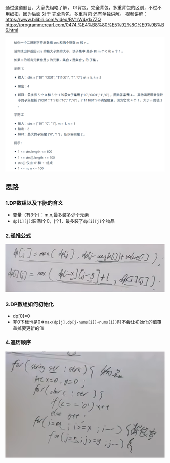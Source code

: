 通过这道题目，大家先粗略了解， 01背包，完全背包，多重背包的区别，不过不用细扣，因为后面 对于 完全背包，多重背包 还有单独讲解。
视频讲解：https://www.bilibili.com/video/BV1rW4y1x7ZQ 
https://programmercarl.com/0474.%E4%B8%80%E5%92%8C%E9%9B%B6.html  

![img_15.png](img_15.png)

## 思路
### 1.DP数组以及下际的含义
- 变量（有3个）：m,n,最多装多少个元素  
- `dp[i][j]`:装满i个0，j个1，最多装了`dp[i][j]`个物品

### 2.递推公式
![img_16.png](img_16.png)  

### 3.DP数组如何初始化
- dp[0]=0   
- 非0下标也是0=>`max(dp[j],dp[j-nums[i]]+nums[i])`时不会让初始化的值覆盖掉要更新的值

### 4.遍历顺序
![img_17.png](img_17.png)